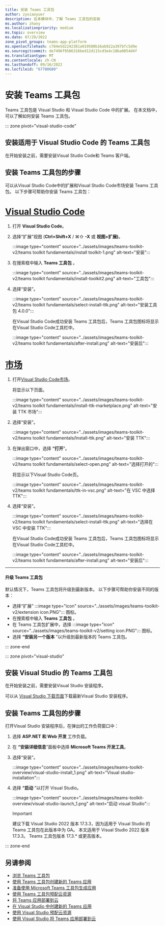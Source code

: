 ```yaml
---
title: 安装 Teams 工具包
author: zyxiaoyuer
description: 在本模块中，了解 Teams 工具包的安装
ms.author: zhany
ms.localizationpriority: medium
ms.topic: overview
ms.date: 07/29/2022
zone_pivot_groups: teams-app-platform
ms.openlocfilehash: c784e5d2242381a919500b16ab922a397bfc5d9e
ms.sourcegitcommit: de7496f9586316bed12d115cd3e4c18ba0854d4f
ms.translationtype: MT
ms.contentlocale: zh-CN
ms.lasthandoff: 09/16/2022
ms.locfileid: "67780680"
---
```

# <a name="install-teams-toolkit"></a>安装 Teams 工具包

Teams 工具包是 Visual Studio 和 Visual Studio Code 中的扩展。 在本文档中，可以了解如何安装 Teams 工具包。

::: zone pivot="visual-studio-code"

## <a name="install-teams-toolkit-for-visual-studio-code"></a>安装适用于 Visual Studio Code 的 Teams 工具包

在开始安装之前，需要安装Visual Studio Code和 Teams 客户端。

## <a name="steps-to-install-teams-toolkit"></a>安装 Teams 工具包的步骤

可以从Visual Studio Code中的扩展和Visual Studio Code市场安装 Teams 工具包。 以下步骤可帮助你安装 Teams 工具包：

# <a name="visual-studio-code"></a>[Visual Studio Code](#tab/vscode)

1. 打开 **Visual Studio Code**。
1. 选择“扩展”视图 (**Ctrl+Shift+X** / ⌘⇧ **-X** 或 **视图>扩展)**。

   :::image type="content" source="../assets/images/teams-toolkit-v2/teams toolkit fundamentals/install toolkit-1.png" alt-text="安装":::

1. 在搜索框中输入 **Teams 工具包** 。

   :::image type="content" source="../assets/images/teams-toolkit-v2/teams toolkit fundamentals/install-toolkit2.png" alt-text="工具包":::

1. 选择“安装”。
  
   :::image type="content" source="../assets/images/teams-toolkit-v2/teams toolkit fundamentals/select-install-ttk.png" alt-text="安装工具包 4.0.0":::

   在Visual Studio Code成功安装 Teams 工具包后，Teams 工具包图标将显示在Visual Studio Code工具栏中。

   :::image type="content" source="../assets/images/teams-toolkit-v2/teams toolkit fundamentals/after-install.png" alt-text="安装后":::

# <a name="marketplace"></a>[市场](#tab/marketplace)

1. 打开[Visual Studio Code市场](https://marketplace.visualstudio.com/items?itemName=TeamsDevApp.ms-teams-vscode-extension)。

   将显示以下页面。

   :::image type="content" source="../assets/images/teams-toolkit-v2/teams toolkit fundamentals/install-ttk-marketplace.png" alt-text="安装 TTK 市场":::

1. 选择“安装”。

   :::image type="content" source="../assets/images/teams-toolkit-v2/teams toolkit fundamentals/Install-ttk.png" alt-text="安装 TTK":::

1. 在弹出窗口中，选择 **“打开**”。

   :::image type="content" source="../assets/images/teams-toolkit-v2/teams toolkit fundamentals/select-open.png" alt-text="选择打开的":::

   将显示以下Visual Studio Code页。

   :::image type="content" source="../assets/images/teams-toolkit-v2/teams toolkit fundamentals/ttk-in-vsc.png" alt-text="在 VSC 中选择 TTK":::

1. 选择“安装”。

   :::image type="content" source="../assets/images/teams-toolkit-v2/teams toolkit fundamentals/select-install-ttk.png" alt-text="选择在 VSC 中安装 TTK":::

   在Visual Studio Code成功安装 Teams 工具包后，Teams 工具包图标将显示在Visual Studio Code工具栏中。

   :::image type="content" source="../assets/images/teams-toolkit-v2/teams toolkit fundamentals/after-install.png" alt-text="安装后":::

---

#### <a name="upgrade-teams-toolkit"></a>升级 Teams 工具包

默认情况下，Teams 工具包将升级到最新版本。 以下步骤可帮助你安装不同的版本：

* 选择“扩展” :::image type="icon" source="../assets/images/teams-toolkit-v2/extension icon.PNG"::: 图标。
* 在搜索框中输入 **Teams 工具包**  。
* 在 Teams 工具包扩展中，选择 :::image type="icon" source="../assets/images/teams-toolkit-v2/setting icon.PNG"::: 图标。
* 选择 **“安装另一个版本** ”以升级到最新版本的 Teams 工具包。

::: zone-end

::: zone pivot="visual-studio"

## <a name="install-teams-toolkit-for-visual-studio"></a>安装 Visual Studio 的 Teams 工具包

在开始安装之前，需要安装Visual Studio 安装程序。

可以从 [Visual Studio 下载页面](https://visualstudio.microsoft.com/vs/preview/)下载最新Visual Studio 安装程序。

## <a name="steps-to-install-teams-toolkit"></a>安装 Teams 工具包的步骤

打开Visual Studio 安装程序后，在弹出的工作负荷窗口中：

1. 选择 **ASP.NET 和 Web 开发** 工作负载。
1. 在 **“安装详细信息**”面板中选择 **Microsoft Teams 开发工具**。
1. 选择“安装”。

   :::image type="content" source="../assets/images/teams-toolkit-overview/visual-studio-install_1.png" alt-text="Visual studio-installation":::

1. 选择 **“启动** ”以打开 Visual Studio。

    :::image type="content" source="../assets/images/teams-toolkit-overview/visual-studio-launch_1.png" alt-text="启动 visual Studio":::

   > [!IMPORTANT]
   > 建议下载 Visual Studio 2022 版本 17.3.3，因为适用于 Visual Studio 的 Teams 工具包在此版本中为 GA。 本文适用于 Visual Studio 2022 版本 17.3.3。 Teams 工具包版本 17.3.* 或更高版本。

::: zone-end

## <a name="see-also"></a>另请参阅

* [浏览 Teams 工具包](explore-Teams-Toolkit.md)
* [使用 Teams 工具包创建新的 Teams 应用](create-new-project.md)
* [准备使用 Microsoft Teams 工具包生成应用](build-environments.md)
* [使用 Teams 工具包预配云资源](provision.md)
* [将 Teams 应用部署到云](deploy.md)
* [在 Visual Studio 中创建新的 Teams 应用](create-new-teams-app-for-Visual-Studio.md)
* [使用 Visual Studio 预配云资源](provision-cloud-resources.md)
* [使用 Visual Studio 将 Teams 应用部署到云](deploy-teams-app.md)
